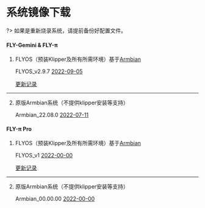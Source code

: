 # 系统镜像下载

?> 如果是重新烧录系统，请提前备份好配置文件。

<!-- tabs:start -->

#### **FLY-Gemini & FLY-π**

1. FLYOS（预装Klipper及所有所需环境）基于[Armbian](https://www.armbian.com/)

    FLYOS_v2.9.7  [2022-09-05](https://cdn.mellow.klipper.cn/IMG/Build/FLY-v2.9.7_Flygemini_bullseye_current_5.10.85.img.xz)

    [更新记录](introduction/systemupdatelog_gemini.md)

----

2. 原版Armbian系统（不提供klipper安装等支持）

    Armbian_22.08.0  [2022-07-11](https://cdn.mellow.klipper.cn/IMG/Release/Armbian_22.08.0-trunk_Flypiv1_bullseye_current_5.15.52.img.xz)

#### **FLY-π Pro**

1. FLYOS（预装Klipper及所有所需环境）基于[Armbian](https://www.armbian.com/)

    FLYOS_v1  [2022-00-00]()

    [更新记录](introduction/systemupdatelog_pipro.md)

----

2. 原版Armbian系统（不提供klipper安装等支持）

    Armbian_00.00.00  [2022-00-00]()


<!-- tabs:end -->

